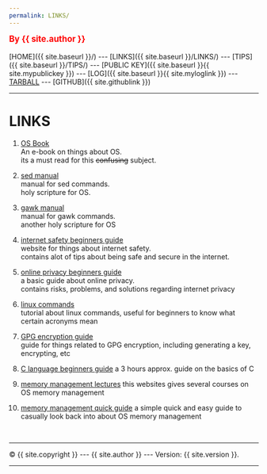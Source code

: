 ```yaml
---
permalink: LINKS/
---
```

<span style="color:red; font-weight:bold; font-size:larger;">By {{ site.author }}</span>
<br><br>
[HOME]({{ site.baseurl }}/) ---
[LINKS]({{ site.baseurl }}/LINKS/) ---
[TIPS]({{ site.baseurl }}/TIPS/) ---
[PUBLIC KEY]({{ site.baseurl }}{{ site.mypublickey }}) ---
[LOG]({{ site.baseurl }}{{ site.myloglink }}) ---
[TARBALL](SandBox/cbkadal.tar.xz) ---
[GITHUB]({{ site.githublink }})
<br>
<hr>

# LINKS

1. [OS Book](https://www.os-book.com/OS10/slide-dir/)<br>
An e-book on things about OS.<br>
its a must read for this <strike>confusing</strike> subject. 

2. [sed manual](https://www.gnu.org/software/sed/manual/sed.pdf)<br>
manual for sed commands.<br>
holy scripture for OS.
3. [gawk manual](https://www.gnu.org/software/gawk/manual/gawk.pdf)<br>
manual for gawk commands.<br>
another holy scripture for OS
4. [internet safety beginners guide](http://choosetoencrypt.com/privacy/complete-beginners-guide-to-internet-safety-privacy/)<br>
website for things about internet safety.<br>
contains alot of tips about being safe and secure in the internet.

5. [online privacy beginners guide](https://www.freecodecamp.org/news/the-beginners-guide-to-online-privacy-7149b33c4a3e/)<br>
a basic guide about online privacy.<br>
contains risks, problems, and solutions regarding internet privacy

6. [linux commands](https://labex.io/courses/linux-basic-commands-practice-online/)<br>
tutorial about linux commands, useful for beginners to know what certain acronyms mean <br>

7. [GPG encryption guide](https://tutonics.com/2012/11/gpg-encryption-guide-part-1.html/) <br>
guide for things related to GPG encryption, including generating a key, encrypting, etc <br>

8. [C language beginners guide](https://www.youtube.com/watch?v=KJgsSFOSQv0&t=1818s&ab_channel=freeCodeCamp.org)
a 3 hours approx. guide on the basics of C <br>

9. [memory management lectures](https://www.tutorialspoint.com/operating_system/os_memory_management.htm#)
this websites gives several courses on OS memory management <br>

10. [memory management quick guide](https://www.geeksforgeeks.org/memory-management-in-operating-system/)
a simple quick and easy guide to casually look back into about OS memory management <br>
<br>
<hr>
&copy; {{ site.copyright }} --- {{ site.author }} --- Version: {{ site.version }}.
<hr>
<br>

